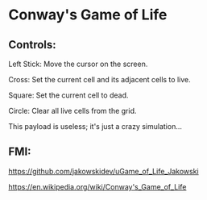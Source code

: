 # Conway's Game of Life

## Controls:

Left Stick: Move the cursor on the screen.

Cross: Set the current cell and its adjacent cells to live.

Square: Set the current cell to dead.

Circle: Clear all live cells from the grid.


This payload is useless; it's just a crazy simulation...


## FMI:

https://github.com/jakowskidev/uGame_of_Life_Jakowski

https://en.wikipedia.org/wiki/Conway's_Game_of_Life
